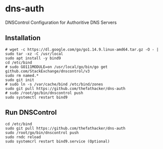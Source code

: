 # dns-auth
 DNSControl Configuration for Authoritive DNS Servers

## Installation
```
# wget -c https://dl.google.com/go/go1.14.9.linux-amd64.tar.gz -O - | sudo tar -xz -C /usr/local
sudo apt install -y bind9
cd /etc/bind
# sudo GO111MODULE=on /usr/local/go/bin/go get github.com/StackExchange/dnscontrol/v3
sudo rm named.*
sudo git init
# sudo ln -s /var/cache/bind /etc/bind/zones
sudo git pull https://github.com/thefathacker/dns-auth
# sudo /root/go/bin/dnscontrol push
sudo systemctl restart bind9
```

## Run DNSControl
```
cd /etc/bind
sudo git pull https://github.com/thefathacker/dns-auth
sudo /root/go/bin/dnscontrol push
sudo rndc reload
sudo systemcrl restart bind9.service (Optional)
```